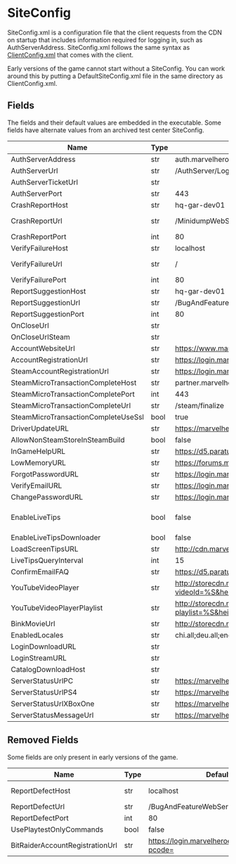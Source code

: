 # SiteConfig

SiteConfig.xml is a configuration file that the client requests from the CDN on startup that includes information required for logging in, such as AuthServerAddress. SiteConfig.xml follows the same syntax as [ClientConfig.xml](./../Client/ClientConfig.md) that comes with the client.

Early versions of the game cannot start without a SiteConfig. You can work around this by putting a DefaultSiteConfig.xml file in the same directory as ClientConfig.xml.

## Fields

The fields and their default values are embedded in the executable. Some fields have alternate values from an archived test center SiteConfig.

| Name                                | Type | Default Value                                                                                     | Note                                                                                                                                               |
| ----------------------------------- | ---- | ------------------------------------------------------------------------------------------------- | -------------------------------------------------------------------------------------------------------------------------------------------------- |
| AuthServerAddress                   | str  | auth.marvelheroes.com                                                                             | Archived value: auth.testcenter.marvelheroes.com                                                                                                   |
| AuthServerUrl                       | str  | /AuthServer/Login/IndexPB                                                                         |                                                                                                                                                    |
| AuthServerTicketUrl                 | str  |                                                                                                   |                                                                                                                                                    |
| AuthServerPort                      | str  | 443                                                                                               | Always 443 in Shipping builds                                                                                                                      |
| CrashReportHost                     | str  | hq-gar-dev01                                                                                      | Archived value: auth.testcenter.marvelheroes.com                                                                                                   |
| CrashReportUrl                      | str  | /MinidumpWebService/Home/ProcessPostedDump                                                        | Archived value: /CrashDumpFrontend/Multipart/ProcessCrashReport                                                                                    |
| CrashReportPort                     | int  | 80                                                                                                |                                                                                                                                                    |
| VerifyFailureHost                   | str  | localhost                                                                                         | Archived value: hq-sis01-qa01.hq-california.com                                                                                                    |
| VerifyFailureUrl                    | str  | /                                                                                                 | Archived value: /CrashDumpFrontend/Multipart/ProcessVerifyReport                                                                                   |
| VerifyFailurePort                   | int  | 80                                                                                                |                                                                                                                                                    |
| ReportSuggestionHost                | str  | hq-gar-dev01                                                                                      | Archived value: auth.testcenter.marvelheroes.com                                                                                                   |
| ReportSuggestionUrl                 | str  | /BugAndFeatureWebService/NewSuggestion                                                            |                                                                                                                                                    |
| ReportSuggestionPort                | int  | 80                                                                                                |                                                                                                                                                    |
| OnCloseUrl                          | str  |                                                                                                   |                                                                                                                                                    |
| OnCloseUrlSteam                     | str  |                                                                                                   |                                                                                                                                                    |
| AccountWebsiteUrl                   | str  | https://www.marvelheroes.com                                                                      |                                                                                                                                                    |
| AccountRegistrationUrl              | str  | https://login.marvelheroes.com/registration.php?pcode=                                            |                                                                                                                                                    |
| SteamAccountRegistrationUrl         | str  | https://login.marvelheroes.com/registration.php?pcode=steam                                       |                                                                                                                                                    |
| SteamMicroTransactionCompleteHost   | str  | partner.marvelheroes.com                                                                          | Beta 1.9 value: hq-gar-dev01                                                                                                                       |
| SteamMicroTransactionCompletePort   | int  | 443                                                                                               |                                                                                                                                                    |
| SteamMicroTransactionCompleteUrl    | str  | /steam/finalize                                                                                   | Beta 1.9 value: /echowebservice                                                                                                                    |
| SteamMicroTransactionCompleteUseSsl | bool | true                                                                                              |                                                                                                                                                    |
| DriverUpdateURL                     | str  | https://marvelheroes.com/support/drivers                                                          |                                                                                                                                                    |
| AllowNonSteamStoreInSteamBuild      | bool | false                                                                                             |                                                                                                                                                    |
| InGameHelpURL                       | str  | https://d5.parature.com/ics/support/default.asp?deptID=15144                                      |                                                                                                                                                    |
| LowMemoryURL                        | str  | https://forums.marvelheroes.com/discussion/comment/1179527/#Comment_1179527                       |                                                                                                                                                    |
| ForgotPasswordURL                   | str  | https://login.marvelheroes.com/forgotpassword.php                                                 |                                                                                                                                                    |
| VerifyEmailURL                      | str  | https://login.marvelheroes.com                                                                    |                                                                                                                                                    |
| ChangePasswordURL                   | str  | https://login.marvelheroes.com/dashboard/changepassword.php                                       |                                                                                                                                                    |
| EnableLiveTips                      | bool | false                                                                                             | If this is enabled and EnableLiveTipsDownloader is disabled, the client loads live tips from DefaultLoadingScreenTips.xml in its config directory. |
| EnableLiveTipsDownloader            | bool | false                                                                                             |                                                                                                                                                    |
| LoadScreenTipsURL                   | str  | http://cdn.marvelheroes.com/marvelheroes/liveloadingtips.xml                                      |                                                                                                                                                    |
| LiveTipsQueryInterval               | int  | 15                                                                                                | In minutes                                                                                                                                         |
| ConfirmEmailFAQ                     | str  | https://d5.parature.com/ics/support/default.asp?deptID=15144                                      |                                                                                                                                                    |
| YouTubeVideoPlayer                  | str  | http://storecdn.marvelheroes.com/cdn/youtubePlayer.html?videoId=%S&height=%d&width=%d&protoId=%S  |                                                                                                                                                    |
| YouTubeVideoPlayerPlaylist          | str  | http://storecdn.marvelheroes.com/cdn/youtubePlayer.html?playlist=%S&height=%d&width=%d&protoId=%S |                                                                                                                                                    |
| BinkMovieUrl                        | str  | http://storecdn.marvelheroes.com/cdn/videos/%s                                                    |                                                                                                                                                    |
| EnabledLocales                      | str  | chi.all;deu.all;eng.all;fra.all;jpn.all;kor.all;por.all;rus.all;sg1.all;sg2.all;sg3.all;spa.all   |                                                                                                                                                    |
| LoginDownloadURL                    | str  |                                                                                                   |                                                                                                                                                    |
| LoginStreamURL                      | str  |                                                                                                   |                                                                                                                                                    |
| CatalogDownloadHost                 | str  |                                                                                                   |                                                                                                                                                    |
| ServerStatusUrlPC                   | str  | https://marvelheroes.com/status/PC                                                                | Added in 1.53                                                                                                                                      |
| ServerStatusUrlPS4                  | str  | https://marvelheroes.com/status/PS4                                                               | Added in 1.53                                                                                                                                      |
| ServerStatusUrlXBoxOne              | str  | https://marvelheroes.com/status/XBOXONE                                                           | Added in 1.53                                                                                                                                      |
| ServerStatusMessageUrl              | str  | https://marvelheroes.com/platform                                                                 | Added in 1.53                                                                                                                                      |

## Removed Fields

Some fields are only present in early versions of the game.

| Name                            | Type | Default Value                                          | Note                                             |
| ------------------------------- | ---- | ------------------------------------------------------ | ------------------------------------------------ |
| ReportDefectHost                | str  | localhost                                              | Archived value: auth.testcenter.marvelheroes.com |
| ReportDefectUrl                 | str  | /BugAndFeatureWebService/NewDefect                     |                                                  |
| ReportDefectPort                | int  | 80                                                     |                                                  |
| UsePlaytestOnlyCommands         | bool | false                                                  |                                                  |
| BitRaiderAccountRegistrationUrl | str  | https://login.marvelheroes.com/registration.php?pcode= |                                                  |
